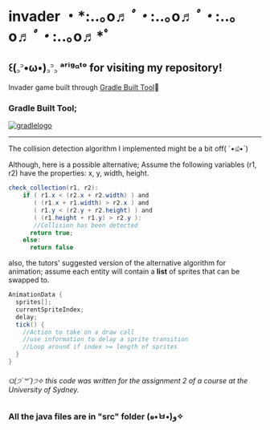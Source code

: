 # invader ・*:..｡o♬*ﾟ・*:..｡o♬*ﾟ・*:..｡o♬*ﾟ・*:..｡o♬*ﾟ

## ꒰(꜆꜄•ω•)꜆꜄꜆ ᵃʳⁱᵍᵅᵗᵒ for visiting my repository!

Invader game built through [Gradle Built Tool]( https://gradle.org)💓

### Gradle Built Tool;
[![gradlelogo](https://user-images.githubusercontent.com/52661787/70033298-42d21a80-1603-11ea-885d-b218f0829aff.png)](https://gradle.org)



***

The collision detection algorithm I implemented might be a bit off( ´•௰•`) 

Although, here is a possible alternative; Assume the following variables (r1, r2) have the properties: x, y, width, height.

```java
check_collection(r1, r2):
    if ( r1.x < (r2.x + r2.width) ) and
       ( (r1.x + r1.width) > r2.x ) and
       ( r1.y < (r2.y + r2.height) ) and
       ( (r1.height + r1.y) > r2.y ):
       //Collision has been detected
      return true;
    else:
      return false
```

also, the tutors' suggested version of the alternative algorithm for animation; assume each entity will contain a __list__ of sprites that can be swapped to.

```java
AnimationData {
  sprites[];
  currentSpriteIndex;
  delay;
  tick() {
    //Action to take on a draw call
    //use information to delay a sprite transition
    //Loop around if index >= length of sprites
  } 
}
```

###### ଘ(੭ˊ꒳​ˋ)੭✧ this code was written for the assignment 2 of a course at the University of Sydney.

### __All the java files are in "src" folder (๑•̀ㅂ•́)و✧__

